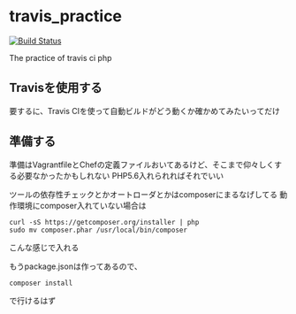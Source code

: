 # travis_practice

[![Build Status](https://travis-ci.org/niisan-tokyo/travis_practice.svg?branch=master)](https://travis-ci.org/niisan-tokyo/travis_practice)

The practice of travis ci php 

## Travisを使用する

要するに、Travis CIを使って自動ビルドがどう動くか確かめてみたいってだけ

## 準備する

準備はVagrantfileとChefの定義ファイルおいてあるけど、そこまで仰々しくする必要なかったかもしれない
PHP5.6入れられればそれでいい

ツールの依存性チェックとかオートローダとかはcomposerにまるなげしてる
動作環境にcomposer入れていない場合は

```
curl -sS https://getcomposer.org/installer | php
sudo mv composer.phar /usr/local/bin/composer
```

こんな感じで入れる

もうpackage.jsonは作ってあるので、

```
composer install
```

で行けるはず